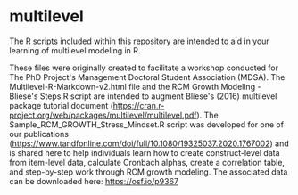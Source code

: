 # multilevel
The R scripts included within this repository are intended to aid in your learning of multilevel modeling in R.

These files were originally created to facilitate a workshop conducted for The PhD Project's Management Doctoral Student Association (MDSA). The Multilevel-R-Markdown-v2.html file and the RCM Growth Modeling - Bliese's Steps.R script are intended to augment Bliese's (2016) multilevel package tutorial document (https://cran.r-project.org/web/packages/multilevel/multilevel.pdf). The Sample_RCM_GROWTH_Stress_Mindset.R script was developed for one of our publications (https://www.tandfonline.com/doi/full/10.1080/19325037.2020.1767002) and is shared here to help individuals learn how to create construct-level data from item-level data, calculate Cronbach alphas, create a correlation table, and step-by-step work through RCM growth modeling. The associated data can be downloaded here: https://osf.io/p9367
